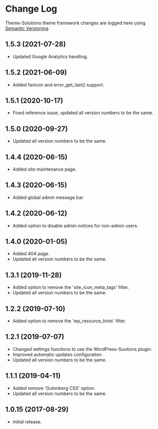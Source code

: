 # Change Log #

Theme-Solutions theme framework changes are logged here using <a href="http://semver.org/">Semantic Versioning</a>.

## 1.5.3 (2021-07-28) ##
* Updated Google Analytics handling.

## 1.5.2 (2021-06-09) ##
* Added favicon and error_get_last() support.

## 1.5.1 (2020-10-17) ##
* Fixed reference issue, updated all version numbers to be the same.

## 1.5.0 (2020-09-27) ##
* Updated all version numbers to be the same.

## 1.4.4 (2020-06-15) ##
* Added site maintenance page.

## 1.4.3 (2020-06-15) ##
* Added global admin message bar.

## 1.4.2 (2020-06-12) ##
* Added option to disable admin notices for non-admin users.

## 1.4.0 (2020-01-05) ##
* Added 404 page.
* Updated all version numbers to be the same.

## 1.3.1 (2019-11-28) ##
* Added option to remove the 'site_icon_meta_tags' filter.
* Updated all version numbers to be the same.

## 1.2.2 (2019-07-10) ##
* Added option to remove the 'wp_resource_hints' filter.

## 1.2.1 (2019-07-07) ##
* Changed settings functions to use the WordPress-Soutions plugin.
* Improved automatic updates configuration.
* Updated all version numbers to be the same.

## 1.1.1 (2019-04-11) ##
* Added remove 'Gutenberg CSS' option.
* Updated all version numbers to be the same.

## 1.0.15 (2017-08-29) ##
* Initial release.

